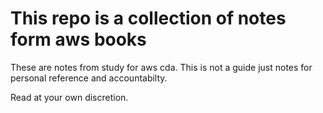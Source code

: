 # This repo is a collection of notes form aws books

These are notes from study for aws cda. This is not a guide just notes for personal reference and accountabilty. 

Read at your own discretion.